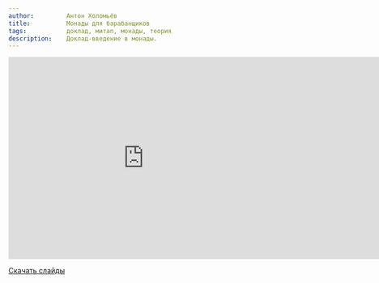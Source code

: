 ```yaml
---
author:         Антон Холомьёв
title:          Монады для барабанщиков
tags:           доклад, митап, монады, теория
description:    Доклад-введение в монады.
---
```


<nobr><iframe
width="533" height="400"
src="https://www.youtube.com/embed/molRenqeYQY"
frameborder="0" allowfullscreen></iframe><iframe
src="https://www.slideshare.net/slideshow/embed_code/key/jc4kJ5FPtRG33h"
width="476" height="400"
frameborder="0" marginwidth="0" marginheight="0" scrolling="no"></iframe></nobr>

[Скачать слайды](/files/meetup-2015-winter/2_anton-k-monad-for-drums-present.pdf)
